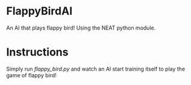 # FlappyBirdAI
An AI that plays flappy bird! Using the NEAT python module.

# Instructions
Simply run *flappy_bird.py* and watch an AI start training itself to play the game of flappy bird!

